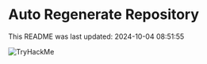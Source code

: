 # Auto Regenerate Repository

This README was last updated: 2024-10-04 08:51:55

 ![TryHackMe](https://tryhackme.com/badge/533634)
